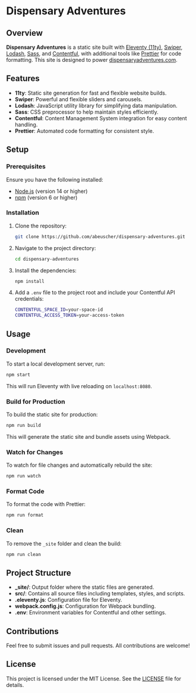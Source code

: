 # Dispensary Adventures

## Overview

**Dispensary Adventures** is a static site built with [Eleventy (11ty)](https://www.11ty.dev/), [Swiper](https://swiperjs.com/), [Lodash](https://lodash.com/), [Sass](https://sass-lang.com/), and [Contentful](https://www.contentful.com/), with additional tools like [Prettier](https://prettier.io/) for code formatting. This site is designed to power [dispensaryadventures.com](https://dispensaryadventures.com/).

## Features

- **11ty**: Static site generation for fast and flexible website builds.
- **Swiper**: Powerful and flexible sliders and carousels.
- **Lodash**: JavaScript utility library for simplifying data manipulation.
- **Sass**: CSS preprocessor to help maintain styles efficiently.
- **Contentful**: Content Management System integration for easy content handling.
- **Prettier**: Automated code formatting for consistent style.

## Setup

### Prerequisites

Ensure you have the following installed:

- [Node.js](https://nodejs.org/) (version 14 or higher)
- [npm](https://www.npmjs.com/) (version 6 or higher)

### Installation

1. Clone the repository:

   ```bash
   git clone https://github.com/abeuscher/dispensary-adventures.git
   ```

2. Navigate to the project directory:

   ```bash
   cd dispensary-adventures
   ```

3. Install the dependencies:

   ```bash
   npm install
   ```

4. Add a `.env` file to the project root and include your Contentful API credentials:

   ```bash
   CONTENTFUL_SPACE_ID=your-space-id
   CONTENTFUL_ACCESS_TOKEN=your-access-token
   ```

## Usage

### Development

To start a local development server, run:

```bash
npm start
```

This will run Eleventy with live reloading on `localhost:8080`.

### Build for Production

To build the static site for production:

```bash
npm run build
```

This will generate the static site and bundle assets using Webpack.

### Watch for Changes

To watch for file changes and automatically rebuild the site:

```bash
npm run watch
```

### Format Code

To format the code with Prettier:

```bash
npm run format
```

### Clean

To remove the `_site` folder and clean the build:

```bash
npm run clean
```

## Project Structure

- **\_site/**: Output folder where the static files are generated.
- **src/**: Contains all source files including templates, styles, and scripts.
- **.eleventy.js**: Configuration file for Eleventy.
- **webpack.config.js**: Configuration for Webpack bundling.
- **.env**: Environment variables for Contentful and other settings.

## Contributions

Feel free to submit issues and pull requests. All contributions are welcome!

## License

This project is licensed under the MIT License. See the [LICENSE](LICENSE) file for details.
